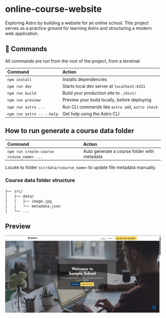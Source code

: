 # online-course-website

Exploring Astro by building a website for an online school. This project serves as a practice ground for
learning Astro and structuring a modern web application.

## 🧞 Commands

All commands are run from the root of the project, from a terminal:

| Command                   | Action                                           |
| :------------------------ | :----------------------------------------------- |
| `npm install`             | Installs dependencies                            |
| `npm run dev`             | Starts local dev server at `localhost:4321`      |
| `npm run build`           | Build your production site to `./dist/`          |
| `npm run preview`         | Preview your build locally, before deploying     |
| `npm run astro ...`       | Run CLI commands like `astro add`, `astro check` |
| `npm run astro -- --help` | Get help using the Astro CLI                     |

## How to run generate a course data folder
| Command                                  | Action                                           |
|:-----------------------------------------| :----------------------------------------------- |
| `npm run create-course <couse_name> ...` | Auto generate a course folder with metadata      |

Locate to folder `scr/data/<course_name>` to update file metadata manually.

### Course data folder structure

```text
├── src/
│   ├── data/
│   │   ├── image.jpg
│   │   └── metadata.json
│   └── ...
```

## Preview

![Preview](img.png)

